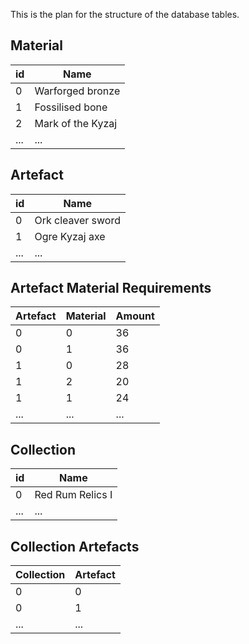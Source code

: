 This is the plan for the structure of the database tables.

## Material

| id  | Name              |
| --- | ----------------- |
| 0   | Warforged bronze  |
| 1   | Fossilised bone   |
| 2   | Mark of the Kyzaj |
| ... | ...               |

## Artefact

| id  | Name              |
| --- | ----------------- |
| 0   | Ork cleaver sword |
| 1   | Ogre Kyzaj axe    |
| ... | ...               |

## Artefact Material Requirements

| Artefact | Material | Amount |
| -------- | -------- | ------ |
| 0        | 0        | 36     |
| 0        | 1        | 36     |
| 1        | 0        | 28     |
| 1        | 2        | 20     |
| 1        | 1        | 24     |
| ...      | ...      | ...    |

## Collection

| id  | Name             |
| --- | ---------------- |
| 0   | Red Rum Relics I |
| ... | ...              |

## Collection Artefacts

| Collection | Artefact |
| ---------- | -------- |
| 0          | 0        |
| 0          | 1        |
| ...        | ...      |
